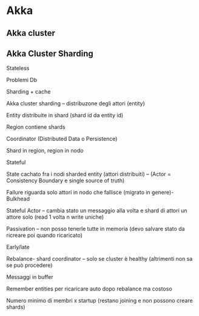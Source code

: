 # Akka

## Akka cluster

## Akka Cluster Sharding

Stateless

Problemi Db

Sharding + cache



Akka cluster sharding – distribuzone degli attori (entity)

Entity distribuite in shard (shard id da entity id)

Region contiene shards

Coordinator (Distributed Data o Persistence)

Shard in region, region in nodo



Stateful

State cachato fra i nodi sharded entity (attori distribuiti) – (Actor = Consistency Boundary e single source of truth)

Failure riguarda solo attori in nodo che fallisce (migrato in genere)- Bulkhead

Stateful Actor – cambia stato un messaggio alla volta e shard di attori un attore solo (read 1 volta n write uniche)

Passivation – non posso tenerle tutte in memoria (devo salvare stato da ricreare poi quando ricaricato)

Early/late

Rebalance- shard coordinator – solo se cluster è healthy  (altrimenti non sa se può procedere)

Messaggi in buffer

Remember entities per ricaricare auto dopo rebalance ma costoso

Numero minimo di membri x startup (restano joining e non possono creare shards) 